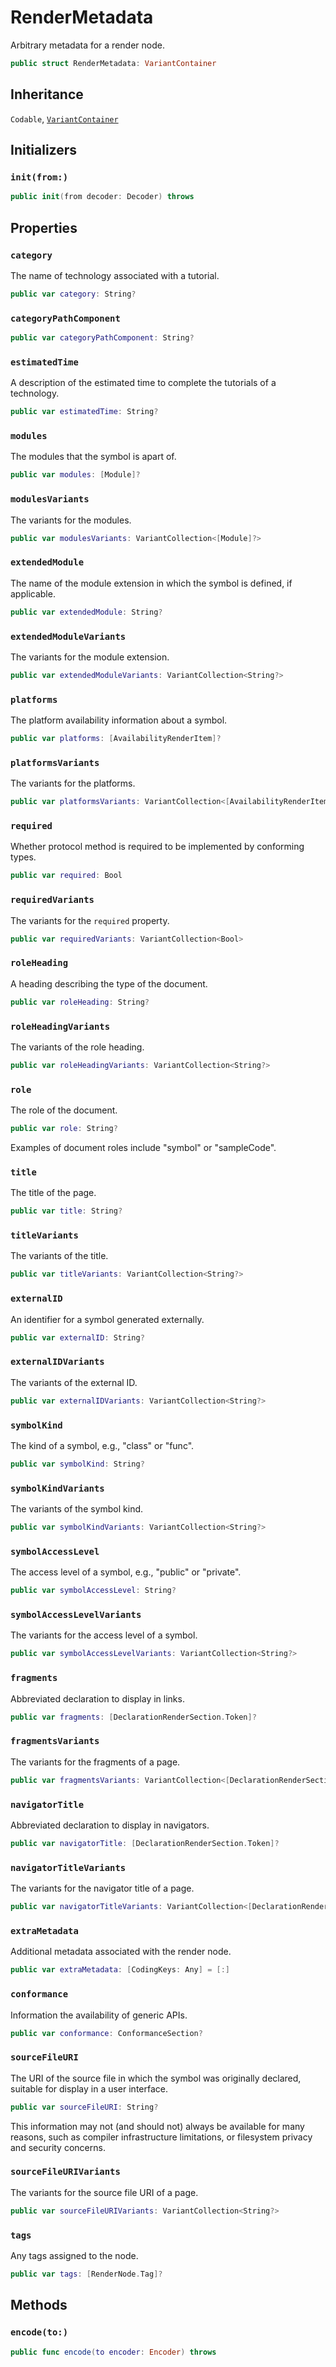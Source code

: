 # RenderMetadata

Arbitrary metadata for a render node.

``` swift
public struct RenderMetadata: VariantContainer 
```

## Inheritance

`Codable`, [`VariantContainer`](/VariantContainer)

## Initializers

### `init(from:)`

``` swift
public init(from decoder: Decoder) throws 
```

## Properties

### `category`

The name of technology associated with a tutorial.

``` swift
public var category: String?
```

### `categoryPathComponent`

``` swift
public var categoryPathComponent: String?
```

### `estimatedTime`

A description of the estimated time to complete the tutorials of a technology.

``` swift
public var estimatedTime: String?
```

### `modules`

The modules that the symbol is apart of.

``` swift
public var modules: [Module]? 
```

### `modulesVariants`

The variants for the modules.

``` swift
public var modulesVariants: VariantCollection<[Module]?> 
```

### `extendedModule`

The name of the module extension in which the symbol is defined, if applicable.

``` swift
public var extendedModule: String? 
```

### `extendedModuleVariants`

The variants for the module extension.

``` swift
public var extendedModuleVariants: VariantCollection<String?> 
```

### `platforms`

The platform availability information about a symbol.

``` swift
public var platforms: [AvailabilityRenderItem]? 
```

### `platformsVariants`

The variants for the platforms.

``` swift
public var platformsVariants: VariantCollection<[AvailabilityRenderItem]?> 
```

### `required`

Whether protocol method is required to be implemented by conforming types.

``` swift
public var required: Bool 
```

### `requiredVariants`

The variants for the `required` property.

``` swift
public var requiredVariants: VariantCollection<Bool> 
```

### `roleHeading`

A heading describing the type of the document.

``` swift
public var roleHeading: String? 
```

### `roleHeadingVariants`

The variants of the role heading.

``` swift
public var roleHeadingVariants: VariantCollection<String?> 
```

### `role`

The role of the document.

``` swift
public var role: String?
```

Examples of document roles include "symbol" or "sampleCode".

### `title`

The title of the page.

``` swift
public var title: String? 
```

### `titleVariants`

The variants of the title.

``` swift
public var titleVariants: VariantCollection<String?> 
```

### `externalID`

An identifier for a symbol generated externally.

``` swift
public var externalID: String? 
```

### `externalIDVariants`

The variants of the external ID.

``` swift
public var externalIDVariants: VariantCollection<String?> 
```

### `symbolKind`

The kind of a symbol, e.g., "class" or "func".

``` swift
public var symbolKind: String? 
```

### `symbolKindVariants`

The variants of the symbol kind.

``` swift
public var symbolKindVariants: VariantCollection<String?> 
```

### `symbolAccessLevel`

The access level of a symbol, e.g., "public" or "private".

``` swift
public var symbolAccessLevel: String? 
```

### `symbolAccessLevelVariants`

The variants for the access level of a symbol.

``` swift
public var symbolAccessLevelVariants: VariantCollection<String?> 
```

### `fragments`

Abbreviated declaration to display in links.

``` swift
public var fragments: [DeclarationRenderSection.Token]? 
```

### `fragmentsVariants`

The variants for the fragments of a page.

``` swift
public var fragmentsVariants: VariantCollection<[DeclarationRenderSection.Token]?> 
```

### `navigatorTitle`

Abbreviated declaration to display in navigators.

``` swift
public var navigatorTitle: [DeclarationRenderSection.Token]? 
```

### `navigatorTitleVariants`

The variants for the navigator title of a page.

``` swift
public var navigatorTitleVariants: VariantCollection<[DeclarationRenderSection.Token]?> 
```

### `extraMetadata`

Additional metadata associated with the render node.

``` swift
public var extraMetadata: [CodingKeys: Any] = [:]
```

### `conformance`

Information the availability of generic APIs.

``` swift
public var conformance: ConformanceSection?
```

### `sourceFileURI`

The URI of the source file in which the symbol was originally declared, suitable for display in a user interface.

``` swift
public var sourceFileURI: String? 
```

This information may not (and should not) always be available for many reasons,
such as compiler infrastructure limitations, or filesystem privacy and security concerns.

### `sourceFileURIVariants`

The variants for the source file URI of a page.

``` swift
public var sourceFileURIVariants: VariantCollection<String?> 
```

### `tags`

Any tags assigned to the node.

``` swift
public var tags: [RenderNode.Tag]?
```

## Methods

### `encode(to:)`

``` swift
public func encode(to encoder: Encoder) throws 
```
